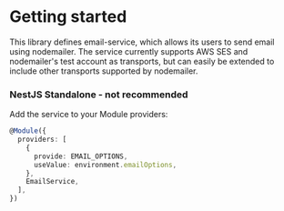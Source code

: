 # Getting started

This library defines email-service, which allows its users to send email using nodemailer.
The service currently supports AWS SES and nodemailer's test account as transports,
but can easily be extended to include other transports supported by nodemailer.

### NestJS Standalone - not recommended

Add the service to your Module providers:

```typescript
@Module({
  providers: [
    {
      provide: EMAIL_OPTIONS,
      useValue: environment.emailOptions,
    },
    EmailService,
  ],
})
```
